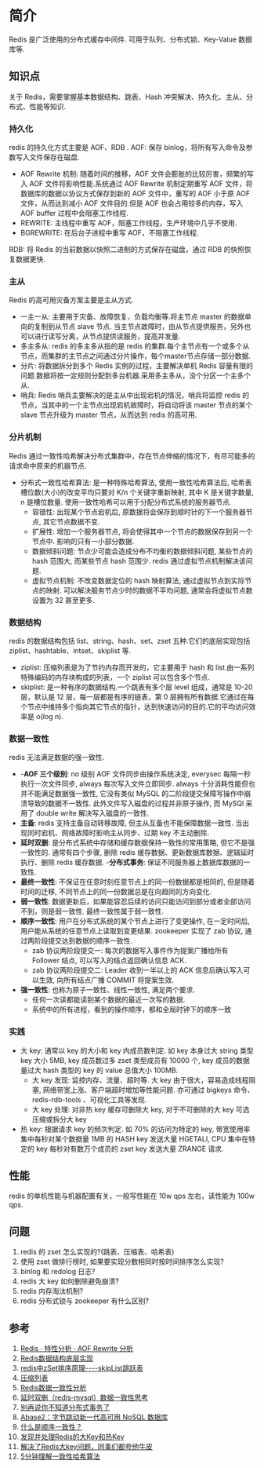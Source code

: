 # 简介
Redis 是广泛使用的分布式缓存中间件. 可用于队列、分布式锁、Key-Value 数据库等. 

## 知识点
关于 Redis，需要掌握基本数据结构、跳表、Hash 冲突解决、持久化、主从、分布式、性能等知识.

### 持久化
redis 的持久化方式主要是 AOF、RDB .
AOF: 保存 binlog，将所有写入命令及参数写入文件保存在磁盘.
- AOF Rewrite 机制: 随着时间的推移，AOF 文件会膨胀的比较厉害，频繁的写入 AOF 文件将影响性能.系统通过 AOF Rewrite 机制定期重写 AOF 文件，将数据库的数据以协议方式保存到新的 AOF 文件中，重写的 AOF 小于原 AOF 文件，从而达到减小 AOF 文件目的.但是 AOF 也会占用较多的内存，写入 AOF buffer 过程中会阻塞工作线程.
- REWRITE: 主线程中重写 AOF，阻塞工作线程，生产环境中几乎不使用.
- BGREWRITE: 在后台子进程中重写 AOF，不阻塞工作线程.

RDB: 将 Redis 的当前数据以快照二进制的方式保存在磁盘，通过 RDB 的快照恢复数据更快.

### 主从
Redis 的高可用灾备方案主要是主从方式.
- 一主一从: 主要用于灾备、故障恢复、负载均衡等.将主节点 master 的数据单向的复制到从节点 slave 节点. 当主节点故障时，由从节点提供服务，另外也可以进行读写分离，从节点提供读服务，提高并发量.
- 多主多从: redis 的多主多从指的是 redis 的集群.每个主节点有一个或多个从节点，而集群的主节点之间通过分片操作，每个master节点存储一部分数据.
- 分片: 将数据拆分到多个 Redis 实例的过程，主要解决单机 Redis 容量有限的问题.数据将按一定规则分配到多台机器.采用多主多从，没个分区一个主多个从.
- 哨兵: Redis 哨兵主要解决的是主从中出现宕机的情况，哨兵将监控 redis 的节点，当其中的一个主节点出现宕机故障时，将自动将该 master 节点的某个 slave 节点升级为 master 节点，从而达到 redis 的高可用.

### 分片机制
Redis 通过一致性哈希解决分布式集群中，存在节点伸缩的情况下，有尽可能多的请求命中原来的机器节点.
- 分布式一致性哈希算法: 是一种特殊哈希算法, 使用一致性哈希算法后, 哈希表槽位数(大小)的改变平均只要对 K/n 个关键字重新映射, 其中 K 是关键字数量, n 是槽位数量. 使用一致性哈希可以用于分配分布式系统的服务器节点.
    - 容错性: 出现某个节点宕机后, 原数据将会保存到顺时针的下一个服务器节点, 其它节点数据不变.
    - 扩展性: 增加一个服务器节点, 将会使得其中一个节点的数据保存到另一个节点中. 影响的只有一小部分数据.
    - 数据倾斜问题: 节点少可能会造成分布不均衡的数据倾斜问题, 某些节点的 hash 范围大, 而某些节点 hash 范围少. redis 通过虚拟节点机制解决该问题.
    - 虚拟节点机制: 不改变数据定位的 hash 映射算法, 通过虚拟节点到实际节点的映射. 可以解决服务节点少时的数据不平均问题, 通常会将虚拟节点数设置为 32 甚至更多.
 
### 数据结构
redis 的数据结构包括 list、string、hash、set、zset 五种.它们的底层实现包括 ziplist、hashtable、intset、skiplist 等.
- ziplist: 压缩列表是为了节约内存而开发的，它主要用于 hash 和 list.由一系列特殊编码的内存块构成的列表，一个 ziplist 可以包含多个节点.
- skiplist: 是一种有序的数据结构.一个跳表有多个层 level 组成，通常是 10-20 层，默认是 12 层，每一层都是有序的链表，第 0 层拥有所有数据.它通过在每个节点中维持多个指向其它节点的指针，达到快速访问的目的.它的平均访问效率是 o(log n).

### 数据一致性
redis 无法满足数据的强一致性. 
- -**AOF 三个级别**: no 级别 AOF 文件同步由操作系统决定, everysec 每隔一秒执行一次文件同步, always 每次写入文件立即同步. always 十分消耗性能但也并不能满足数据强一致性, 它没有类似 MySQL 的二阶段提交保障写操作中崩溃导致的数据不一致性. 此外文件写入磁盘的过程并非原子操作, 而 MySQl 采用了 double write 解决写入磁盘的一致性.
- **主备**: redis 支持主备自动转移故障, 但主从互备也不能保障数据一致性. 当出现同时宕机、网络故障时影响主从同步、过期 key 不主动删除.
- **延时双删**: 是分布式系统中存储和缓存数据保持一致性的常用策略, 但它不是强一致性的. 通常有四个步骤, 删除 redis 缓存数据、更新数据库数据、逻辑延时执行、删除 redis 缓存数据.
-**分布式事务**: 保证不同服务器上数据库数据的一致性.
- **最终一致性**: 不保证在任意时刻任意节点上的同一份数据都是相同的, 但是随着时间的迁移, 不同节点上的同一份数据总是在向趋同的方向变化.
- **弱一致性**: 数据更新后，如果能容忍后续的访问只能访问到部分或者全部访问不到，则是弱一致性. 最终一致性属于弱一致性.
- **顺序一致性**: 用户在分布式系统的某个节点上进行了变更操作, 在一定时间后, 用户能从系统的任意节点上读取到变更结果. zookeeper 实现了 zab 协议, 通过两阶段提交达到数据的顺序一致性.
    - zab 协议两阶段提交一: 每次的数据写入事件作为提案广播给所有 Follower 结点, 可以写入的结点返回确认信息 ACK. 
    - zab 协议两阶段提交二: Leader 收到一半以上的 ACK 信息后确认写入可以生效, 向所有结点广播 COMMIT 将提案生效.
- **强一致性**: 也称为原子一致性、线性一致性, 满足两个要求.
    +  任何一次读都能读到某个数据的最近一次写的数据. 
    +  系统中的所有进程，看到的操作顺序，都和全局时钟下的顺序一致

### 实践
- 大 key: 通常以 key 的大小和 key 内成员数判定. 如 key 本身过大 string 类型 key 大小 5MB, key 成员数过多 zset 类型成员有 10000 个, key 成员的数据量过大 hash 类型的 key 的 value 总值大小 100MB.
    + 大 key 发现: 监控内存、流量、超时等. 大 key 由于很大，容易造成线程阻塞, 网络带宽上涨、客户端超时增加等性能问题. 亦可通过 bigkeys 命令、redis-rdb-tools 、可视化工具等发现.
    + 大 key 处理: 对非热 key 缓存可删除大 key, 对于不可删除的大 key 可选压缩或拆分大 key
- 热 key: 根据请求 key 的频次判定. 如 70% 的访问为特定的 key, 带宽使用率集中每秒对某个数据量 1MB 的 HASH key 发送大量 HGETALl, CPU 集中在特定的 key 每秒对有数万个成员的 zset key 发送大量 ZRANGE 请求.

## 性能
redis 的单机性能与机器配置有关，一般写性能在 10w qps 左右，读性能为 100w qps. 

## 问题
1. redis 的 zset 怎么实现的?(跳表、压缩表、哈希表)
2. 使用 zset 做排行榜时, 如果要实现分数相同时按时间排序怎么实现?
3. binlog 和 redolog 日志?
4. redis 大 key 如何删除避免崩溃?
5. redis 内存淘汰机制?
6. redis 分布式锁与 zookeeper 有什么区别?

## 参考
1. [Redis · 特性分析 · AOF Rewrite 分析](http://mysql.taobao.org/monthly/2016/03/05/)
2. [Redis数据结构底层实现](https://segmentfault.com/a/1190000040206818)
3. [redis中zSet排序原理----skipList跳跃表](https://segmentfault.com/a/1190000022320734)
4. [压缩列表](https://redisbook.readthedocs.io/en/latest/compress-datastruct/ziplist.html)
5. [Redis数据一致性分析](http://baobing.github.io/2017/12/23/Redis/Redis数据一致性分析/)
6. [延时双删（redis-mysql）数据一致性思考](https://zhuanlan.zhihu.com/p/467410359)
7. [别再说你不知道分布式事务了](https://www.51cto.com/article/711909.html)
8. [Abase2：字节跳动新一代高可用 NoSQL 数据库](https://www.51cto.com/article/709845.html)
9. [什么是顺序一致性？](https://zhuanlan.zhihu.com/p/527494829)
10. [发现并处理Redis的大Key和热Key](https://help.aliyun.com/document_detail/353223.html)
11. [解决了Redis大key问题，同事们都夸他牛皮](https://www.51cto.com/article/701990.html)
12. [5分钟理解一致性哈希算法](https://juejin.cn/post/6844903750860013576)